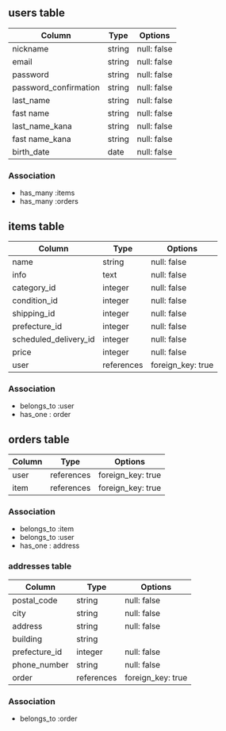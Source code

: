 ## users table

| Column               | Type                | Options                 |
|----------------------|---------------------|-------------------------|
| nickname             | string              | null: false             |
| email                | string              | null: false             |
| password             | string              | null: false             |
| password_confirmation| string              | null: false             |
| last_name            | string              | null: false             |
| fast name            | string              | null: false             |
| last_name_kana       | string              | null: false             |
| fast name_kana       | string              | null: false             |
| birth_date           | date                | null: false             |

### Association


* has_many :items
* has_many :orders


## items table

| Column                              | Type        | Options           |
|-------------------------------------|-------------|-------------------|
| name                                | string      | null: false       |
| info                                | text        | null: false       |
| category_id                         | integer     | null: false       |
| condition_id                        | integer     | null: false       |
| shipping_id                         | integer     | null: false       |
| prefecture_id                       | integer     | null: false       |
| scheduled_delivery_id               | integer     | null: false       |
| price                               | integer     | null: false       |
| user                                | references  | foreign_key: true |

### Association

- belongs_to :user
- has_one : order

## orders table

| Column      | Type       | Options           |
|-------------|------------|-------------------|
| user        | references | foreign_key: true |
| item        | references | foreign_key: true |

### Association

- belongs_to :item
- belongs_to :user
- has_one : address

### addresses table

| Column        | Type        | Options           |
|-------------  |-------------|------------------ |
| postal_code   | string      | null: false       |
| city          | string      | null: false       |
| address       | string      | null: false       |
| building      | string      |                   |
| prefecture_id | integer     | null: false       |
| phone_number  | string      | null: false       |
| order         | references  | foreign_key: true |

### Association

- belongs_to :order


